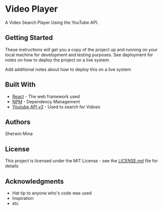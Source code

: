 # Video Player

A Video Search Player Using the YouTube API.


## Getting Started

These instructions will get you a copy of the project up and running on your local machine for development and testing purposes. See deployment for notes on how to deploy the project on a live system.


Add additional notes about how to deploy this on a live system

## Built With

* [React](https://facebook.github.io/react/) - The web framework used
* [NPM](https://www.npmjs.com) - Dependency Management
* [Youtube API v3](https://developers.google.com/…) - Used to search for Vidoes

## Authors

Sherwin Mina

## License

This project is licensed under the MIT License - see the [LICENSE.md](LICENSE.md) file for details

## Acknowledgments

* Hat tip to anyone who's code was used
* Inspiration
* etc
